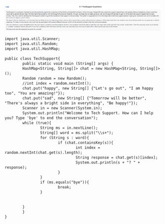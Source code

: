 ![alt_text](./question.png)

    import java.util.Scanner;
    import java.util.Random;
    import java.util.HashMap;

    public class TechSupport{
            public static void main (String[] args) {
            HashMap<String, String[]> chat = new HashMap<String, String[]>();
            Random random = new Random();
            //int index = random.nextInt();
            chat.put("happy", new String[] {"Let's go out", "I am happy too", "You are amazing!"});
            chat.put("sad", new String[] {"Tomorrow will be better", "There's always a bright side in everything", "Be happy!"});
            Scanner in = new Scanner(System.in);
            System.out.println("Welcome to Tech Support. How can I help you? Type 'bye' to end the conversation");
            while (true){
                    String ms = in.nextLine();
                    String[] word = ms.split("\\s+");
                    for (String s : word){
                            if (chat.containsKey(s)){
                                    int index = random.nextInt(chat.get(s).length);
                                    String response = chat.get(s)[index];
                                    System.out.println(s + "? " + response);
                            }
                    }
                    if (ms.equals("bye")){
                            break;
                    }


            }
            }
    }
